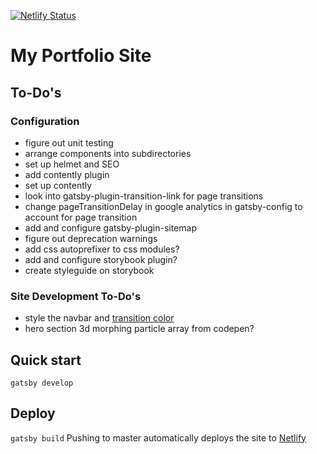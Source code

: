 [![Netlify Status](https://api.netlify.com/api/v1/badges/fc0a3131-0c25-4b3a-a183-1a44c9e614be/deploy-status)](https://app.netlify.com/sites/gatsby-portfolio-anand/deploys)

# My Portfolio Site

## To-Do's

### Configuration 
- figure out unit testing
- arrange components into subdirectories
- set up helmet and SEO
- add contently plugin
- set up contently
- look into gatsby-plugin-transition-link for page transitions
- change pageTransitionDelay in google analytics in gatsby-config to account for page transition
- add and configure gatsby-plugin-sitemap
- figure out deprecation warnings
- add css autoprefixer to css modules?
- add and configure storybook plugin?
- create styleguide on storybook

### Site Development To-Do's
- style the navbar and [transition color](https://transitionlink.tylerbarnes.ca/docs/anilink/)
- hero section 3d morphing particle array from codepen?

## Quick start
`gatsby develop`

## Deploy
`gatsby build`
Pushing to master automatically deploys the site to [Netlify](https://gatsby-portfolio-anand.netlify.com/)